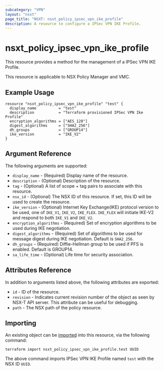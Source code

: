 ```yaml
---
subcategory: "VPN"
layout: "nsxt"
page_title: "NSXT: nsxt_policy_ipsec_vpn_ike_profile"
description: A resource to configure a IPSec VPN IKE Profile.
---
```


# nsxt_policy_ipsec_vpn_ike_profile

This resource provides a method for the management of a IPSec VPN IKE Profile.

This resource is applicable to NSX Policy Manager and VMC.

## Example Usage

```hcl
resource "nsxt_policy_ipsec_vpn_ike_profile" "test" {
  display_name          = "test"
  description           = "Terraform provisioned IPSec VPN Ike Profile"
  encryption_algorithms = ["AES_128"]
  digest_algorithms     = ["SHA2_256"]
  dh_groups             = ["GROUP14"]
  ike_version           = "IKE_V2"
}
```

## Argument Reference

The following arguments are supported:

* `display_name` - (Required) Display name of the resource.
* `description` - (Optional) Description of the resource.
* `tag` - (Optional) A list of scope + tag pairs to associate with this resource.
* `nsx_id` - (Optional) The NSX ID of this resource. If set, this ID will be used to create the resource.
* `ike_version` - (Optional) Internet Key Exchange(IKE) protocol version to be used, one of `IKE_V1`, `IKE_V2`, `IKE_FLEX`. `IKE_FLEX` will initiate IKE-V2 and respond to both `IKE_V1` and `IKE_V2`.
* `encryption_algorithms` - (Required) Set of encryption algorithms to be used during IKE negotiation.
* `digest_algorithms` - (Required) Set of algorithms to be used for message digest during IKE negotiation. Default is `SHA2_256`.
* `dh_groups` - (Required) Diffie-Hellman group to be used if PFS is enabled. Default is GROUP14.
* `sa_life_time` - (Optional) Life time for security association.


## Attributes Reference

In addition to arguments listed above, the following attributes are exported:

* `id` - ID of the resource.
* `revision` - Indicates current revision number of the object as seen by NSX-T API server. This attribute can be useful for debugging.
* `path` - The NSX path of the policy resource.

## Importing

An existing object can be [imported][docs-import] into this resource, via the following command:

[docs-import]: https://www.terraform.io/cli/import

```
terraform import nsxt_policy_ipsec_vpn_ike_profile.test UUID
```

The above command imports IPSec VPN IKE Profile named `test` with the NSX ID `UUID`.

